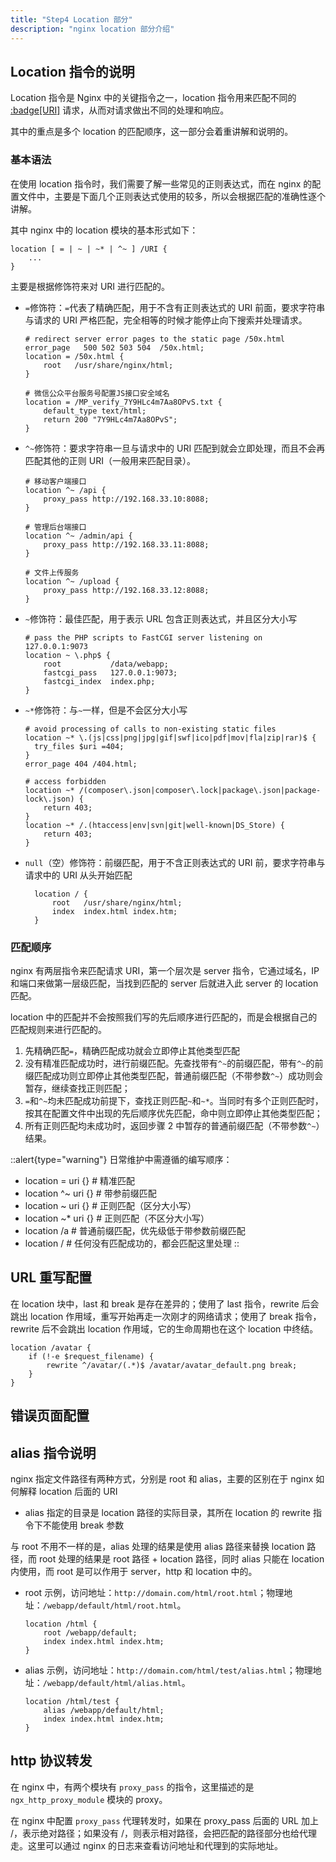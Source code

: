 ```yaml
---
title: "Step4 Location 部分"
description: "nginx location 部分介绍"
---
```


## Location 指令的说明

Location 指令是 Nginx 中的关键指令之一，location 指令用来匹配不同的 [:badge[URI]](/devops/basic/nginx/other-knowledge) 请求，从而对请求做出不同的处理和响应。

其中的重点是多个 location 的匹配顺序，这一部分会着重讲解和说明的。

### 基本语法

在使用 location 指令时，我们需要了解一些常见的正则表达式，而在 nginx 的配置文件中，主要是下面几个正则表达式使用的较多，所以会根据匹配的准确性逐个讲解。

其中 nginx 中的 location 模块的基本形式如下：

```nginx configuration
location [ = | ~ | ~* | ^~ ] /URI {
    ...
}
```

主要是根据修饰符来对 URI 进行匹配的。

- `=`修饰符：`=`代表了精确匹配，用于不含有正则表达式的 URI 前面，要求字符串与请求的 URI 严格匹配，完全相等的时候才能停止向下搜索并处理请求。

    ```nginx configuration
    # redirect server error pages to the static page /50x.html
    error_page   500 502 503 504  /50x.html;
    location = /50x.html {
        root   /usr/share/nginx/html;
    }

    # 微信公众平台服务号配置JS接口安全域名
    location = /MP_verify_7Y9HLc4m7Aa8OPvS.txt {
        default_type text/html;
        return 200 "7Y9HLc4m7Aa8OPvS";
    }
    ```

- `^~`修饰符：要求字符串一旦与请求中的 URI 匹配到就会立即处理，而且不会再匹配其他的正则 URI（一般用来匹配目录）。

    ```nginx configuration
    # 移动客户端接口
    location ^~ /api {
        proxy_pass http://192.168.33.10:8088;
    }
  
    # 管理后台端接口
    location ^~ /admin/api {
        proxy_pass http://192.168.33.11:8088;
    }
  
    # 文件上传服务
    location ^~ /upload {
        proxy_pass http://192.168.33.12:8088;
    }
    ```

- `~`修饰符：最佳匹配，用于表示 URL 包含正则表达式，并且区分大小写

    ```nginx configuration
    # pass the PHP scripts to FastCGI server listening on 127.0.0.1:9073
    location ~ \.php$ {
        root           /data/webapp;
        fastcgi_pass   127.0.0.1:9073;
        fastcgi_index  index.php;
    }
    ```

- `~*`修饰符：与`~`一样，但是不会区分大小写

    ```nginx configuration
    # avoid processing of calls to non-existing static files
    location ~* \.(js|css|png|jpg|gif|swf|ico|pdf|mov|fla|zip|rar)$ {
      try_files $uri =404;
    }
    error_page 404 /404.html;

    # access forbidden
    location ~* /(composer\.json|composer\.lock|package\.json|package-lock\.json) {
        return 403;
    }
    location ~* /.(htaccess|env|svn|git|well-known|DS_Store) {
        return 403;
    }
    ```
  
- `null`（空）修饰符：前缀匹配，用于不含正则表达式的 URI 前，要求字符串与请求中的 URI 从头开始匹配
  
    ```nginx configuration
      location / {
          root   /usr/share/nginx/html;
          index  index.html index.htm;
      }
    ```
  
### 匹配顺序

nginx 有两层指令来匹配请求 URI，第一个层次是 server 指令，它通过域名，IP和端口来做第一层级匹配，当找到匹配的 server 后就进入此 server 的 location 匹配。

location 中的匹配并不会按照我们写的先后顺序进行匹配的，而是会根据自己的匹配规则来进行匹配的。

  1. 先精确匹配`=`，精确匹配成功就会立即停止其他类型匹配
  2. 没有精准匹配成功时，进行前缀匹配。先查找带有`^~`的前缀匹配，带有`^~`的前缀匹配成功则立即停止其他类型匹配，普通前缀匹配（不带参数`^~`）成功则会暂存，继续查找正则匹配； 
  3. `=`和`^~`均未匹配成功前提下，查找正则匹配`~`和`~*`。当同时有多个正则匹配时，按其在配置文件中出现的先后顺序优先匹配，命中则立即停止其他类型匹配；
  4. 所有正则匹配均未成功时，返回步骤 2 中暂存的普通前缀匹配（不带参数`^~`）结果。

::alert{type="warning"}
日常维护中需遵循的编写顺序：

- location = uri {} # 精准匹配
- location ^~ uri {} # 带参前缀匹配
- location ~ uri {} # 正则匹配（区分大小写）
- location ~* uri {} # 正则匹配（不区分大小写）
- location /a # 普通前缀匹配，优先级低于带参数前缀匹配
- location / # 任何没有匹配成功的，都会匹配这里处理
::

## URL 重写配置

在 location 块中，last 和 break 是存在差异的；使用了 last 指令，rewrite 后会跳出 location 作用域，重写开始再走一次刚才的网络请求；使用了 break 指令，rewrite 后不会跳出 location 作用域，它的生命周期也在这个 location 中终结。

```nginx configuration
location /avatar {
    if (!-e $request_filename) {
        rewrite ^/avatar/(.*)$ /avatar/avatar_default.png break;
    }
}
```

## 错误页面配置

## alias 指令说明

nginx 指定文件路径有两种方式，分别是 root 和 alias，主要的区别在于 nginx 如何解释 location 后面的 URI

- alias 指定的目录是 location 路径的实际目录，其所在 location 的 rewrite 指令下不能使用 break 参数

与 root 不用不一样的是，alias 处理的结果是使用 alias 路径来替换 location 路径，而 root 处理的结果是 root 路径 + location 路径，同时 alias 只能在 location 内使用，而 root 是可以作用于 server，http 和 location 中的。

- root 示例，访问地址：`http://domain.com/html/root.html`；物理地址：`/webapp/default/html/root.html`。

  	```nginx configuration
  	location /html {
    	root /webapp/default;
    	index index.html index.htm;
  	}
  	```

- alias 示例，访问地址：`http://domain.com/html/test/alias.html`；物理地址：`/webapp/default/html/alias.html`。

	```nginx configuration
    location /html/test {
        alias /webapp/default/html;
        index index.html index.htm;
    }
    ```

## http 协议转发

在 nginx 中，有两个模块有 `proxy_pass` 的指令，这里描述的是 `ngx_http_proxy_module` 模块的 proxy。

在 nginx 中配置 `proxy_pass` 代理转发时，如果在 proxy_pass 后面的 URL 加上 /，表示绝对路径；如果没有 /，则表示相对路径，会把匹配的路径部分也给代理走。这里可以通过 nginx 的日志来查看访问地址和代理到的实际地址。

